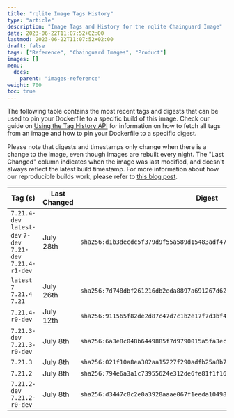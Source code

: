 ```yaml
---
title: "rqlite Image Tags History"
type: "article"
description: "Image Tags and History for the rqlite Chainguard Image"
date: 2023-06-22T11:07:52+02:00
lastmod: 2023-06-22T11:07:52+02:00
draft: false
tags: ["Reference", "Chainguard Images", "Product"]
images: []
menu:
  docs:
    parent: "images-reference"
weight: 700
toc: true
---
```


The following table contains the most recent tags and digests that can be used to pin your Dockerfile to a specific build of this image. Check our guide on [Using the Tag History API](/chainguard/chainguard-images/using-the-tag-history-api/) for information on how to fetch all tags from an image and how to pin your Dockerfile to a specific digest.

Please note that digests and timestamps only change when there is a change to the image, even though images are rebuilt every night. The "Last Changed" column indicates when the image was last modified, and doesn't always reflect the latest build timestamp. For more information about how our reproducible builds work, please refer to [this blog post](https://www.chainguard.dev/unchained/reproducing-chainguards-reproducible-image-builds).

| Tag (s)                                                       | Last Changed | Digest                                                                    |
|---------------------------------------------------------------|--------------|---------------------------------------------------------------------------|
|  `7.21.4-dev` `latest-dev` `7-dev` `7.21-dev` `7.21.4-r1-dev` | July 28th    | `sha256:d1b3decdc5f379d9f55a589d15483adf47ede9a0710476a381a7328cd16421c7` |
|  `latest` `7` `7.21.4` `7.21`                                 | July 26th    | `sha256:7d748dbf261216db2eda8897a691267d62fcc6bf0a4ea4c620a3a0880e626242` |
|  `7.21.4-r0-dev`                                              | July 12th    | `sha256:911565f82de2d87c47d7c1b2e17f7d3bf4fed9f41037187de1a3ed7d3083eb14` |
|  `7.21.3-dev` `7.21.3-r0-dev`                                 | July 8th     | `sha256:6a3e8c048b6449885f7d9790015a5fa3ece3bc22d298a190712eb0e7841250b8` |
|  `7.21.3`                                                     | July 8th     | `sha256:021f10a8ea302aa15227f290adfb25a8b7175fdee9d5de6e420c6e15ca9c1b79` |
|  `7.21.2`                                                     | July 8th     | `sha256:794e6a3a1c73955624e312de6fe81f1f16fa3a6c794dc5c44c669877dca909ae` |
|  `7.21.2-dev` `7.21.2-r0-dev`                                 | July 8th     | `sha256:d3447c8c2e0a3928aaae067f1eeda104986fc039a3d1690350fa1f6dc08fdfaf` |
